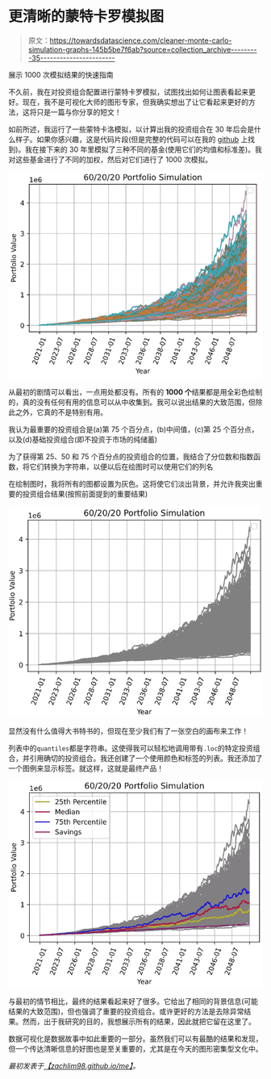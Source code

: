 # 更清晰的蒙特卡罗模拟图

> 原文：<https://towardsdatascience.com/cleaner-monte-carlo-simulation-graphs-145b5be7f6ab?source=collection_archive---------35----------------------->

展示 1000 次模拟结果的快速指南

不久前，我在对投资组合配置进行蒙特卡罗模拟，试图找出如何让图表看起来更好。现在，我不是可视化大师的图形专家，但我确实想出了让它看起来更好的方法，这将只是一篇与你分享的短文！

如前所述，我运行了一些蒙特卡洛模拟，以计算出我的投资组合在 30 年后会是什么样子。如果你感兴趣，这是代码片段(但是完整的代码可以在我的 [github](https://gist.github.com/zachlim98/github.com/zachlim98) 上找到)。我在接下来的 30 年里模拟了三种不同的基金(使用它们的均值和标准差)。我对这些基金进行了不同的加权，然后对它们进行了 1000 次模拟。

![](img/2900e5d2c0d66d3c9ae696fde84b53cd.png)

从最初的剧情可以看出，一点用处都没有。所有的 **1000 个**结果都是用全彩色绘制的，真的没有任何有用的信息可以从中收集到。我可以说出结果的大致范围，但除此之外，它真的不是特别有用。

我认为最重要的投资组合是(a)第 75 个百分点，(b)中间值，(c)第 25 个百分点，以及(d)基础投资组合(即不投资于市场的纯储蓄)

为了获得第 25、50 和 75 个百分点的投资组合的位置，我结合了分位数和指数函数，将它们转换为字符串，以便以后在绘图时可以使用它们的列名

在绘制图时，我将所有的图都设置为灰色。这将使它们淡出背景，并允许我突出重要的投资组合结果(按照前面提到的重要结果)

![](img/5ee6b175f464668b72caa5b030dfed49.png)

显然没有什么值得大书特书的，但现在至少我们有了一张空白的画布来工作！

列表中的`quantiles`都是字符串。这使得我可以轻松地调用带有`.loc`的特定投资组合，并引用确切的投资组合。我还创建了一个使用颜色和标签的列表。我还添加了一个图例来显示标签。就这样，这就是最终产品！

![](img/a44d4999d171b2413cf4ed2e2789ed7c.png)

与最初的情节相比，最终的结果看起来好了很多。它给出了相同的背景信息(可能结果的大致范围)，但也强调了重要的投资组合。或许更好的方法是去除异常结果。然而，出于我研究的目的，我想展示所有的结果，因此就把它留在这里了。

数据可视化是数据故事中如此重要的一部分。虽然我们可以有最酷的结果和发现，但一个传达清晰信息的好图也是至关重要的，尤其是在今天的图形密集型文化中。

*最初发表于*[*【zachlim98.github.io/me】*](https://zachlim98.github.io/me/)*。*